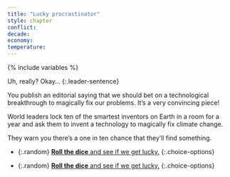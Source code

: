 ```yaml
---
title: "Lucky procrastinator"
style: chapter
conflict: 
decade: 
economy: 
temperature: 
---
```


{% include variables %}

Uh, really? Okay…
{:.leader-sentence}

You publish an editorial saying that we should bet on a technological breakthrough to magically fix our problems. It’s a very convincing piece!

World leaders lock ten of the smartest inventors on Earth in a room for a year and ask them to invent a technology to magically fix climate change.

They warn you there’s a one in ten chance that they’ll find something.

<div data-js-var="js-rand-luck-low" markdown="1" class="hidden">

- {:.random} [**Roll the dice** and see if we get lucky.](chapter_magic-technology-fix.html)
{:.choice-options}

</div>

<div data-js-var="js-rand-luck-high" markdown="1" class="hidden">

- {:.random} [**Roll the dice** and see if we get lucky.](chapter_no-magic-technology.html)
{:.choice-options}

</div>
